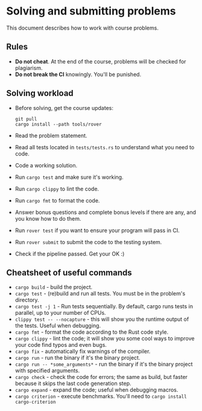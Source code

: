 # Solving and submitting problems

This document describes how to work with course problems.

## Rules

- **Do not cheat**. At the end of the course, problems will be checked for plagiarism.
- **Do not break the CI** knowingly. You'll be punished.

## Solving workload

- Before solving, get the course updates:

  ```shell
  git pull
  cargo install --path tools/rover
  ```

- Read the problem statement.
- Read all tests located in `tests/tests.rs` to understand what you need to code.
- Code a working solution.
- Run `cargo test` and make sure it's working.
- Run `cargo clippy` to lint the code.
- Run `cargo fmt` to format the code.
- Answer bonus questions and complete bonus levels if there are any, and you know how to do them.
- Run `rover test` if you want to ensure your program will pass in CI.
- Run `rover submit` to submit the code to the testing system.
- Check if the pipeline passed. Get your OK :)

## Cheatsheet of useful commands

- `cargo build` - build the project.
- `cargo test` - (re)build and run all tests. You must be in the problem's directory.
- `cargo test -j 1` - Run tests sequentially. By default, cargo runs tests in parallel, up to your number of CPUs.
- `clippy test -- --nocapture` - this will show you the runtime output of the tests. Useful when debugging.
- `cargo fmt` - format the code according to the Rust code style.
- `cargo clippy` - lint the code; it will show you some cool ways to improve your code find typos and even bugs.
- `cargo fix` - automatically fix warnings of the compiler.
- `cargo run` - run the binary if it's the binary project.
- `cargo run -- *some_arguments*` - run the binary if it's the binary project with specified arguments.
- `cargo check` - check the code for errors; the same as build, but faster because it skips the last code generation step.
- `cargo expand` - expand the code; useful when debugging macros.
- `cargo criterion` - execute benchmarks. You'll need to `cargo install cargo-criterion`
